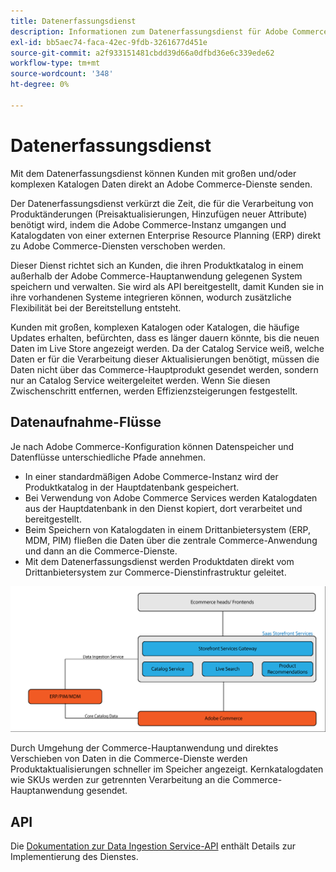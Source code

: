 ```yaml
---
title: Datenerfassungsdienst
description: Informationen zum Datenerfassungsdienst für Adobe Commerce
exl-id: bb5aec74-faca-42ec-9fdb-3261677d451e
source-git-commit: a2f933151481cbdd39d66a0dfbd36e6c339ede62
workflow-type: tm+mt
source-wordcount: '348'
ht-degree: 0%

---
```


# Datenerfassungsdienst

Mit dem Datenerfassungsdienst können Kunden mit großen und/oder komplexen Katalogen Daten direkt an Adobe Commerce-Dienste senden.

Der Datenerfassungsdienst verkürzt die Zeit, die für die Verarbeitung von Produktänderungen (Preisaktualisierungen, Hinzufügen neuer Attribute) benötigt wird, indem die Adobe Commerce-Instanz umgangen und Katalogdaten von einer externen Enterprise Resource Planning (ERP) direkt zu Adobe Commerce-Diensten verschoben werden.

Dieser Dienst richtet sich an Kunden, die ihren Produktkatalog in einem außerhalb der Adobe Commerce-Hauptanwendung gelegenen System speichern und verwalten. Sie wird als API bereitgestellt, damit Kunden sie in ihre vorhandenen Systeme integrieren können, wodurch zusätzliche Flexibilität bei der Bereitstellung entsteht.

Kunden mit großen, komplexen Katalogen oder Katalogen, die häufige Updates erhalten, befürchten, dass es länger dauern könnte, bis die neuen Daten im Live Store angezeigt werden. Da der Catalog Service weiß, welche Daten er für die Verarbeitung dieser Aktualisierungen benötigt, müssen die Daten nicht über das Commerce-Hauptprodukt gesendet werden, sondern nur an Catalog Service weitergeleitet werden. Wenn Sie diesen Zwischenschritt entfernen, werden Effizienzsteigerungen festgestellt.

## Datenaufnahme-Flüsse

Je nach Adobe Commerce-Konfiguration können Datenspeicher und Datenflüsse unterschiedliche Pfade annehmen.

* In einer standardmäßigen Adobe Commerce-Instanz wird der Produktkatalog in der Hauptdatenbank gespeichert.
* Bei Verwendung von Adobe Commerce Services werden Katalogdaten aus der Hauptdatenbank in den Dienst kopiert, dort verarbeitet und bereitgestellt.
* Beim Speichern von Katalogdaten in einem Drittanbietersystem (ERP, MDM, PIM) fließen die Daten über die zentrale Commerce-Anwendung und dann an die Commerce-Dienste.
* Mit dem Datenerfassungsdienst werden Produktdaten direkt vom Drittanbietersystem zur Commerce-Dienstinfrastruktur geleitet.

![Datenerfassungsdienst](assets/data-ingestion.png)

Durch Umgehung der Commerce-Hauptanwendung und direktes Verschieben von Daten in die Commerce-Dienste werden Produktaktualisierungen schneller im Speicher angezeigt. Kernkatalogdaten wie SKUs werden zur getrennten Verarbeitung an die Commerce-Hauptanwendung gesendet.

## API

Die [Dokumentation zur Data Ingestion Service-API](https://developer.adobe.com/commerce/services/data-ingestion) enthält Details zur Implementierung des Dienstes.
